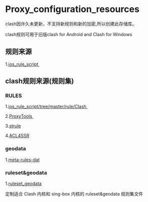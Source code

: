 # Proxy_configuration_resources 

clash因许久未更新，不支持新规则和新的加密,所以创建此存储库。

clash规则可用于旧版clash for Android and Clash for Windows 

## 规则来源

1.[ios_rule_script ](https://github.com/blackmatrix7/ios_rule_script) 

## clash规则来源(规则集)

### RULES 

1.[ios_rule_script/tree/master/rule/Clash ](https://github.com/blackmatrix7/ios_rule_script/tree/master/rule/Clash)

2.[ProxyTools ](https://github.com/mphin/ProxyTools)

3.[strule](https://whatshub.top/strule)

4.[ACL4SSR](https://github.com/ACL4SSR/ACL4SSR)

### geodata

1.[meta-rules-dat](https://github.com/MetaCubeX/meta-rules-dat)

### ruleset&geodata  

1.[ruleset_geodata](https://github.com/DustinWin/ruleset_geodata?tab=readme-ov-file)

定制适合 Clash 内核和 sing-box 内核的 ruleset&geodata 规则集文件


